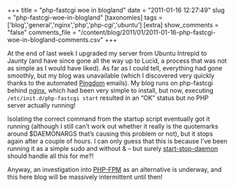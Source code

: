 +++
title = "php-fastcgi woe in blogland"
date = "2011-01-16 12:27:49"
slug = "php-fastcgi-woe-in-blogland"
[taxonomies]
tags = ['blog','general','nginx','php','php-cgi','ubuntu']
[extra]
show_comments = "false"
comments_file = "/content/blog/2011/01/2011-01-16-php-fastcgi-woe-in-blogland-comments.csv"
+++

At the end of last week I upgraded my server from Ubuntu Intrepid to Jaunty (and have since gone all the way up to Lucid, a process that was not as simple as I would have liked). As far as I could tell, everything had gone smoothly, but my blog was unavailable (which I discovered very quickly thanks to the automated [Pingdom](http://pingdom.com) emails). My blog runs on php-fastcgi behind [nginx](http://wiki.nginx.org/Main), which had been very simple to install, but now, executing `/etc/init.d/php-fastcgi start` resulted in an “OK” status but no PHP server actually running!

Isolating the correct command from the startup script eventually got it running (although I still can’t work out whether it really is the quotemarks around $DAEMONARGS that’s causing this problem or not), but it stops again after a couple of hours. I can only guess that this is because I’ve been running it as a simple sudo and without &amp; – but surely [start-stop-daemon](http://man.cx/start-stop-daemon(8)) should handle all this for me?!

Anyway, an investigation into [PHP-FPM](http://php-fpm.org/) as an alternative is underway, and this here blog will be massively intermittent until then!
